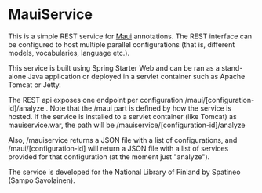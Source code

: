 # MauiService

This is a simple REST service for [Maui](https://github.com/NatLibFi/maui) annotations. The REST interface can be configured to host multiple parallel configurations (that is, different models, vocabularies, language etc.).

This service is built using Spring Starter Web and can be ran as a stand-alone Java application or deployed in a servlet container such as Apache Tomcat or Jetty.

The REST api exposes one endpoint per configuration /maui/[configuration-id]/analyze . Note that the /maui part is defined by how the service is hosted. If the service is installed to a servlet container (like Tomcat) as mauiservice.war, the path will be /mauiservice/[configuration-id]/analyze

Also, /mauiservice returns a JSON file with a list of configurations, and /maui/[configuration-id] will return a JSON file with a list of services provided for that configuration (at the moment just "analyze").

The service is developed for the National Library of Finland by Spatineo (Sampo Savolainen).


